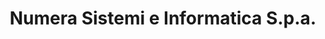 ---
CF del Contraente: '01265230902'
title: Numera Sistemi e Informatica S.p.a.
lang: it
child_of_ref: partner-qualificati-elenco
---